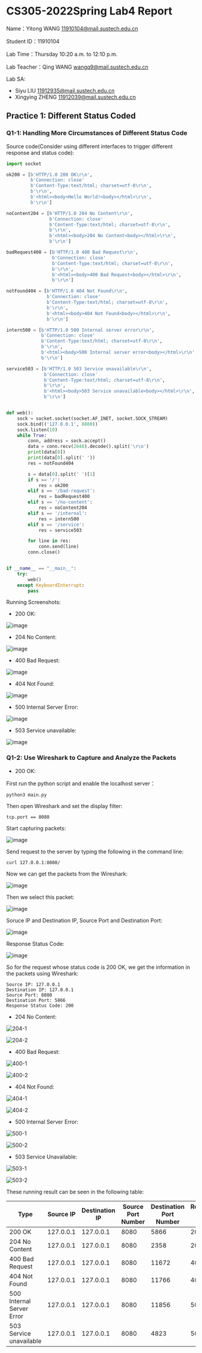 # CS305-2022Spring Lab4 Report
Name：Yitong WANG 11910104@mail.sustech.edu.cn

Student ID：11910104

Lab Time：Thursday 10:20 a.m. to 12:10 p.m.

Lab Teacher：Qing WANG wangq9@mail.sustech.edu.cn

Lab SA:
- Siyu LIU 11912935@mail.sustech.edu.cn
- Xingying ZHENG 11912039@mail.sustech.edu.cn

## Practice 1: Different Status Coded
### Q1-1: Handling More Circumstances of Different Status Code

Source code(Consider using different interfaces to trigger different response and status code):
```python
import socket

ok200 = [b'HTTP/1.0 200 OK\r\n',
         b'Connection: close'
         b'Content-Type:text/html; charset=utf-8\r\n',
         b'\r\n',
         b'<html><body>Hello World!<body></html>\r\n',
         b'\r\n']

noContent204 = [b'HTTP/1.0 204 No Content\r\n',
                b'Connection: close'
                b'Content-Type:text/html; charset=utf-8\r\n',
                b'\r\n',
                b'<html><body>204 No Content<body></html>\r\n',
                b'\r\n']

badRequest400 = [b'HTTP/1.0 400 Bad Request\r\n',
                 b'Connection: close'
                 b'Content-Type:text/html; charset=utf-8\r\n',
                 b'\r\n',
                 b'<html><body>400 Bad Request<body></html>\r\n',
                 b'\r\n']

notFound404 = [b'HTTP/1.0 404 Not Found\r\n',
               b'Connection: close'
               b'Content-Type:text/html; charset=utf-8\r\n',
               b'\r\n',
               b'<html><body>404 Not Found<body></html>\r\n',
               b'\r\n']

intern500 = [b'HTTP/1.0 500 Internal server error\r\n',
             b'Connection: close'
             b'Content-Type:text/html; charset=utf-8\r\n',
             b'\r\n',
             b'<html><body>500 Internal server error<body></html>\r\n',
             b'\r\n']

service503 = [b'HTTP/1.0 503 Service unavailable\r\n',
              b'Connection: close'
              b'Content-Type:text/html; charset=utf-8\r\n',
              b'\r\n',
              b'<html><body>503 Service unavailable<body></html>\r\n',
              b'\r\n']


def web():
    sock = socket.socket(socket.AF_INET, socket.SOCK_STREAM)
    sock.bind(('127.0.0.1', 8080))
    sock.listen(10)
    while True:
        conn, address = sock.accept()
        data = conn.recv(2048).decode().split('\r\n')
        print(data[0])
        print(data[0].split(' '))
        res = notFound404

        s = data[0].split(' ')[1]
        if s == '/':
            res = ok200
        elif s == '/bad-request':
            res = badRequest400
        elif s == '/no-content':
            res = noContent204
        elif s == '/internal':
            res = intern500
        elif s == '/service':
            res = service503

        for line in res:
            conn.send(line)
        conn.close()


if __name__ == "__main__":
    try:
        web()
    except KeyboardInterrupt:
        pass
```

Running Screenshots:
- 200 OK:

![image](https://user-images.githubusercontent.com/64548919/158731396-8f91ae1f-10e2-4d19-927f-a4c9806fa2f3.png)

- 204 No Content:

![image](https://user-images.githubusercontent.com/64548919/158731572-bc7727d0-0a10-43e1-8e27-1369a0f24ac8.png)

- 400 Bad Request:

![image](https://user-images.githubusercontent.com/64548919/158731672-afb89da3-0479-460e-9848-53e35b37d389.png)

- 404 Not Found:

![image](https://user-images.githubusercontent.com/64548919/158731783-f528800c-7ffc-43e1-94ff-aa740cb144a4.png)

- 500 Internal Server Error:

![image](https://user-images.githubusercontent.com/64548919/158731885-410d1014-1325-41ea-943c-2135115706e9.png)

- 503 Service unavailable:

![image](https://user-images.githubusercontent.com/64548919/158731954-b01f4d6e-baee-4a04-a36b-d3db96fbcb72.png)

### Q1-2: Use Wireshark to Capture and Analyze the Packets

- 200 OK:

First run the python script and enable the localhost server：

```
python3 main.py
```

Then open Wireshark and set the display filter:

```
tcp.port == 8080
```

Start capturing packets:

![image](https://user-images.githubusercontent.com/64548919/158733214-5f95908a-1643-471d-ace0-4003f8d71f6b.png)

Send request to the server by typing the following in the command line:
```
curl 127.0.0.1:8080/
```

Now we can get the packets from the Wireshark:

![image](https://user-images.githubusercontent.com/64548919/158733381-99558784-6689-4308-a267-4691bcb42c45.png)

Then we select this packet:

![image](https://user-images.githubusercontent.com/64548919/158734398-d7259ed3-b5d7-49b8-9349-d504edf45972.png)


Soruce IP and Destination IP, Source Port and Destination Port:

![image](https://user-images.githubusercontent.com/64548919/158734206-57db7bb6-b529-4f3d-92b0-c83d397fbb88.png)

Response Status Code:

![image](https://user-images.githubusercontent.com/64548919/158734318-12d51d22-0500-4037-b6f2-526a66a00716.png)

So for the request whose status code is 200 OK, we get the information in the packets using Wireshark:
```
Source IP: 127.0.0.1
Destination IP: 127.0.0.1
Source Port: 8080
Destination Port: 5866
Response Status Code: 200
```

- 204 No Content: 

![204-1](https://user-images.githubusercontent.com/64548919/158736038-ebe854a3-7028-4a94-8b88-a7707323adf5.png)

![204-2](https://user-images.githubusercontent.com/64548919/158736045-07fc3ac7-ee22-4498-8793-2883a06458e3.png)

- 400 Bad Request:

![400-1](https://user-images.githubusercontent.com/64548919/158736091-816a4952-e182-4a0d-b1ce-a3c87bf4980f.png)

![400-2](https://user-images.githubusercontent.com/64548919/158736102-94ec92ec-cd38-4775-840b-e6fb4eec1c60.png)

- 404 Not Found:

![404-1](https://user-images.githubusercontent.com/64548919/158736125-d44d2e5c-73e9-4de7-bdb1-7a0e3c51e60c.png)

![404-2](https://user-images.githubusercontent.com/64548919/158736147-7257480c-1dd7-4028-90b2-87d7e14a666e.png)

- 500 Internal Server Error:

![500-1](https://user-images.githubusercontent.com/64548919/158736187-bcf631a6-85de-450c-86de-55523b4874b6.png)

![500-2](https://user-images.githubusercontent.com/64548919/158736193-ea801a05-6634-4d05-993f-0bdca0d40009.png)

- 503 Service Unavailable:

![503-1](https://user-images.githubusercontent.com/64548919/158736225-bc8383d1-b1ff-4979-aca8-283d8e9c39af.png)

![503-2](https://user-images.githubusercontent.com/64548919/158736234-75e5f40f-197d-4b3b-b372-a74402addd68.png)

These running result can be seen in the following table:

| Type                      | Source IP | Destination IP | Source Port Number | Destination Port Number | Response Status Code |
|---------------------------|-----------|----------------|--------------------|-------------------------|----------------------|
| 200 OK                    | 127.0.0.1 | 127.0.0.1      | 8080               | 5866                    | 200                  |
| 204 No Content            | 127.0.0.1 | 127.0.0.1      | 8080               | 2358                    | 204                  |
| 400 Bad Request           | 127.0.0.1 | 127.0.0.1      | 8080               | 11672                   | 400                  |
| 404 Not Found             | 127.0.0.1 | 127.0.0.1      | 8080               | 11766                   | 404                  |
| 500 Internal Server Error | 127.0.0.1 | 127.0.0.1      | 8080               | 11856                   | 500                  |
| 503 Service unavailable   | 127.0.0.1 | 127.0.0.1      | 8080               | 4823                    | 503                  |
